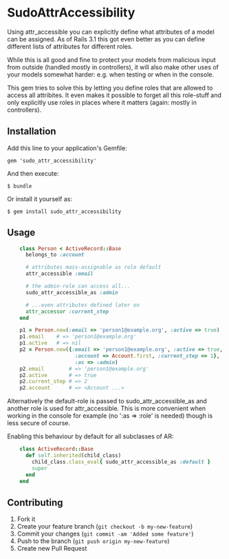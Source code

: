 # SudoAttrAccessibility

Using attr_accessible you can explicitly define what attributes of a model can be assigned.
As of Rails 3.1 this got even better as you can define different lists of attributes for different roles.

While this is all good and fine to protect your models from malicious input from outside (handled mostly in controllers), it will also make other uses of your models somewhat harder: e.g. when testing or when in the console.

This gem tries to solve this by letting you define roles that are allowed to access all attribites. It even makes it possible to forget all this role-stuff and only explicitly use roles in places where it matters (again: mostly in controllers).

## Installation

Add this line to your application's Gemfile:

    gem 'sudo_attr_accessibility'

And then execute:

    $ bundle

Or install it yourself as:

    $ gem install sudo_attr_accessibility

## Usage

```ruby
    class Person < ActiveRecord::Base
      belongs_to :account

      # attributes mass-assignable as role default
      attr_accessible :email

      # the admin-role can access all...
      sudo_attr_accessible_as :admin

      # ...even attributes defined later on
      attr_accessor :current_step
    end

    p1 = Person.new(:email => 'person1@example.org', :active => true)
    p1.email    # => 'person1@example.org'
    p1.active   # => nil
    p2 = Person.new({:email => 'person1@example.org', :active => true,
                      :account => Account.first, :current_step => 1},
                      :as => :admin)
    p2.email        # => 'person1@example.org'
    p2.active       # => true
    p2.current_step # => 2
    p2.account      # => <Account ...>
```

Alternatively the default-role is passed to sudo_attr_accessible_as and
another role is used for attr_accessible. This is more convenient when
working in the console for example (no ':as => :role' is needed) though
is less secure of course.

Enabling this behaviour by default for all subclasses of AR:

```ruby
    class ActiveRecord::Base
      def self.inherited(child_class)
        child_class.class_eval{ sudo_attr_accessible_as :default }
        super
      end
    end
```

## Contributing

1. Fork it
2. Create your feature branch (`git checkout -b my-new-feature`)
3. Commit your changes (`git commit -am 'Added some feature'`)
4. Push to the branch (`git push origin my-new-feature`)
5. Create new Pull Request
